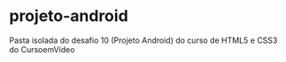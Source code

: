 # projeto-android
 Pasta isolada do desafio 10 (Projeto Android) do curso de HTML5 e CSS3 do CursoemVídeo
